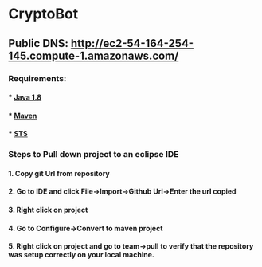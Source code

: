 # CryptoBot
## Public DNS: http://ec2-54-164-254-145.compute-1.amazonaws.com/

### Requirements: 
#### * [Java 1.8](http://www.oracle.com/technetwork/java/javase/downloads/jdk8-downloads-2133151.html)  
#### * [Maven](https://maven.apache.org/download.cgi) 
#### * [STS](https://spring.io/tools/sts)

### Steps to Pull down project to an eclipse IDE
#### 1. Copy git Url from repository
#### 2. Go to IDE and click File->Import->Github Url->Enter the url copied
#### 3. Right click on project
#### 4. Go to Configure->Convert to maven project
#### 5. Right click on project and go to team->pull to verify that the repository was setup correctly on your local machine.
